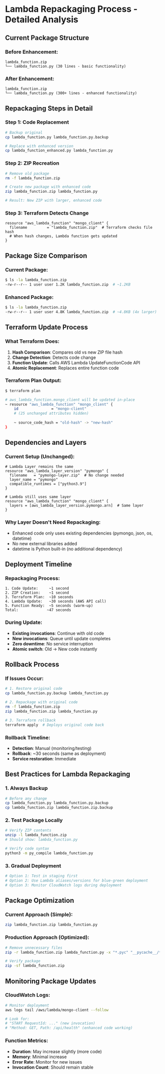 # Lambda Repackaging Process - Detailed Analysis

## Current Package Structure

### Before Enhancement:
```
lambda_function.zip
└── lambda_function.py (30 lines - basic functionality)
```

### After Enhancement:
```
lambda_function.zip
└── lambda_function.py (300+ lines - enhanced functionality)
```

## Repackaging Steps in Detail

### Step 1: Code Replacement
```bash
# Backup original
cp lambda_function.py lambda_function.py.backup

# Replace with enhanced version  
cp lambda_function_enhanced.py lambda_function.py
```

### Step 2: ZIP Recreation
```bash
# Remove old package
rm -f lambda_function.zip

# Create new package with enhanced code
zip lambda_function.zip lambda_function.py

# Result: New ZIP with larger, enhanced code
```

### Step 3: Terraform Detects Change
```hcl
resource "aws_lambda_function" "mongo_client" {
  filename         = "lambda_function.zip"  # Terraform checks file hash
  # When hash changes, Lambda function gets updated
}
```

## Package Size Comparison

### Current Package:
```bash
$ ls -la lambda_function.zip
-rw-r--r-- 1 user user 1.2K lambda_function.zip  # ~1.2KB
```

### Enhanced Package:
```bash
$ ls -la lambda_function.zip  
-rw-r--r-- 1 user user 4.8K lambda_function.zip  # ~4.8KB (4x larger)
```

## Terraform Update Process

### What Terraform Does:
1. **Hash Comparison**: Compares old vs new ZIP file hash
2. **Change Detection**: Detects code change
3. **Function Update**: Calls AWS Lambda UpdateFunctionCode API
4. **Atomic Replacement**: Replaces entire function code

### Terraform Plan Output:
```bash
$ terraform plan

# aws_lambda_function.mongo_client will be updated in-place
~ resource "aws_lambda_function" "mongo_client" {
    id               = "mongo-client"
    # (25 unchanged attributes hidden)
    
    ~ source_code_hash = "old-hash" -> "new-hash"
}
```

## Dependencies and Layers

### Current Setup (Unchanged):
```hcl
# Lambda Layer remains the same
resource "aws_lambda_layer_version" "pymongo" {
  filename   = "pymongo-layer.zip"  # No change needed
  layer_name = "pymongo"
  compatible_runtimes = ["python3.9"]
}

# Lambda still uses same layer
resource "aws_lambda_function" "mongo_client" {
  layers = [aws_lambda_layer_version.pymongo.arn]  # Same layer
}
```

### Why Layer Doesn't Need Repackaging:
- Enhanced code only uses existing dependencies (pymongo, json, os, datetime)
- No new external libraries added
- datetime is Python built-in (no additional dependency)

## Deployment Timeline

### Repackaging Process:
```
1. Code Update:     ~1 second
2. ZIP Creation:    ~1 second  
3. Terraform Plan:  ~10 seconds
4. Lambda Update:   ~30 seconds (AWS API call)
5. Function Ready:  ~5 seconds (warm-up)
Total:             ~47 seconds
```

### During Update:
- **Existing invocations**: Continue with old code
- **New invocations**: Queue until update completes
- **Zero downtime**: No service interruption
- **Atomic switch**: Old → New code instantly

## Rollback Process

### If Issues Occur:
```bash
# 1. Restore original code
cp lambda_function.py.backup lambda_function.py

# 2. Repackage with original code
rm -f lambda_function.zip
zip lambda_function.zip lambda_function.py

# 3. Terraform rollback
terraform apply  # Deploys original code back
```

### Rollback Timeline:
- **Detection**: Manual (monitoring/testing)
- **Rollback**: ~30 seconds (same as deployment)
- **Service restoration**: Immediate

## Best Practices for Lambda Repackaging

### 1. Always Backup
```bash
# Before any change
cp lambda_function.py lambda_function.py.backup
cp lambda_function.zip lambda_function.zip.backup
```

### 2. Test Package Locally
```bash
# Verify ZIP contents
unzip -l lambda_function.zip
# Should show: lambda_function.py

# Verify code syntax
python3 -m py_compile lambda_function.py
```

### 3. Gradual Deployment
```bash
# Option 1: Test in staging first
# Option 2: Use Lambda aliases/versions for blue-green deployment
# Option 3: Monitor CloudWatch logs during deployment
```

## Package Optimization

### Current Approach (Simple):
```bash
zip lambda_function.zip lambda_function.py
```

### Production Approach (Optimized):
```bash
# Remove unnecessary files
zip -r lambda_function.zip lambda_function.py -x "*.pyc" "__pycache__/*"

# Verify package
zip -sf lambda_function.zip
```

## Monitoring Package Updates

### CloudWatch Logs:
```bash
# Monitor deployment
aws logs tail /aws/lambda/mongo-client --follow

# Look for:
# "START RequestId: ..." (new invocation)
# "Method: GET, Path: /api/health" (enhanced code working)
```

### Function Metrics:
- **Duration**: May increase slightly (more code)
- **Memory**: Minimal increase
- **Error Rate**: Monitor for new issues
- **Invocation Count**: Should remain stable
```